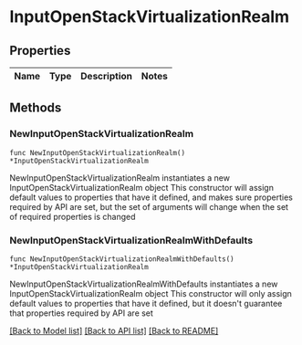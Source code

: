 # InputOpenStackVirtualizationRealm

## Properties

Name | Type | Description | Notes
------------ | ------------- | ------------- | -------------

## Methods

### NewInputOpenStackVirtualizationRealm

`func NewInputOpenStackVirtualizationRealm() *InputOpenStackVirtualizationRealm`

NewInputOpenStackVirtualizationRealm instantiates a new InputOpenStackVirtualizationRealm object
This constructor will assign default values to properties that have it defined,
and makes sure properties required by API are set, but the set of arguments
will change when the set of required properties is changed

### NewInputOpenStackVirtualizationRealmWithDefaults

`func NewInputOpenStackVirtualizationRealmWithDefaults() *InputOpenStackVirtualizationRealm`

NewInputOpenStackVirtualizationRealmWithDefaults instantiates a new InputOpenStackVirtualizationRealm object
This constructor will only assign default values to properties that have it defined,
but it doesn't guarantee that properties required by API are set


[[Back to Model list]](../README.md#documentation-for-models) [[Back to API list]](../README.md#documentation-for-api-endpoints) [[Back to README]](../README.md)


